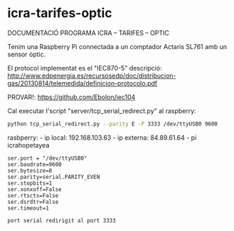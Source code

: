 # icra-tarifes-optic

DOCUMENTACIÓ PROGRAMA ICRA – TARIFES – OPTIC

Tenim una Raspberry Pi connectada a un comptador Actaris SL761 amb un sensor òptic. 

El protocol implementat es el "IEC870-5"
descripció: http://www.edpenergia.es/recursosedp/doc/distribucion-gas/20130814/telemedida/definicion-protocolo.pdf

PROVAR!: https://github.com/Ebolon/iec104

Cal executar l'script "server/tcp_serial_redirect.py" al raspberry:

```bash
python tcp_serial_redirect.py --parity E -P 3333 /dev/ttyUSB0 9600
```

rasbperry: 
	- ip local:   192.168.103.63
	- ip externa: 84.89.61.64
	- pi icrahopetayea 

	ser.port = "/dev/ttyUSB0"
	ser.baudrate=9600
	ser.bytesize=8
	ser.parity=serial.PARITY_EVEN
	ser.stopbits=1
	ser.xonxoff=False
	ser.rtscts=False
	ser.dsrdtr=False
	ser.timeout=1 

	port serial redirigit al port 3333
